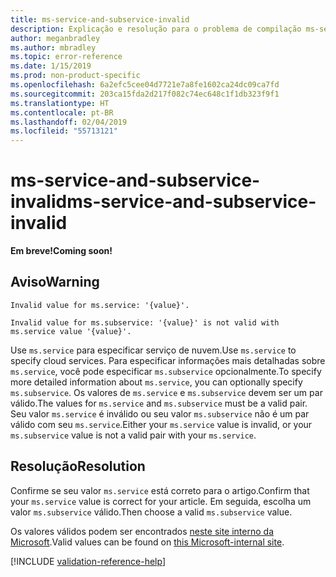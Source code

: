 ```yaml
---
title: ms-service-and-subservice-invalid
description: Explicação e resolução para o problema de compilação ms-service-and-subservice-invalid de Docs
author: meganbradley
ms.author: mbradley
ms.topic: error-reference
ms.date: 1/15/2019
ms.prod: non-product-specific
ms.openlocfilehash: 6a2efc5cee04d7721e7a8fe1602ca24dc09ca7fd
ms.sourcegitcommit: 203ca15fda2d217f082c74ec648c1f1db323f9f1
ms.translationtype: HT
ms.contentlocale: pt-BR
ms.lasthandoff: 02/04/2019
ms.locfileid: "55713121"
---
```

# <a name="ms-service-and-subservice-invalid"></a><span data-ttu-id="4d5b2-103">ms-service-and-subservice-invalid</span><span class="sxs-lookup"><span data-stu-id="4d5b2-103">ms-service-and-subservice-invalid</span></span>

<span data-ttu-id="4d5b2-104">**Em breve!**</span><span class="sxs-lookup"><span data-stu-id="4d5b2-104">**Coming soon!**</span></span>

## <a name="warning"></a><span data-ttu-id="4d5b2-105">Aviso</span><span class="sxs-lookup"><span data-stu-id="4d5b2-105">Warning</span></span>

`Invalid value for ms.service: '{value}'.`

`Invalid value for ms.subservice: '{value}' is not valid with ms.service value '{value}'.`

<span data-ttu-id="4d5b2-106">Use `ms.service` para especificar serviço de nuvem.</span><span class="sxs-lookup"><span data-stu-id="4d5b2-106">Use `ms.service` to specify cloud services.</span></span> <span data-ttu-id="4d5b2-107">Para especificar informações mais detalhadas sobre `ms.service`, você pode especificar `ms.subservice` opcionalmente.</span><span class="sxs-lookup"><span data-stu-id="4d5b2-107">To specify more detailed information about `ms.service`, you can optionally specify `ms.subservice`.</span></span> <span data-ttu-id="4d5b2-108">Os valores de `ms.service` e `ms.subservice` devem ser um par válido.</span><span class="sxs-lookup"><span data-stu-id="4d5b2-108">The values for `ms.service` and `ms.subservice` must be a valid pair.</span></span> <span data-ttu-id="4d5b2-109">Seu valor `ms.service` é inválido ou seu valor `ms.subservice` não é um par válido com seu `ms.service`.</span><span class="sxs-lookup"><span data-stu-id="4d5b2-109">Either your `ms.service` value is invalid, or your `ms.subservice` value is not a valid pair with your `ms.service`.</span></span>

## <a name="resolution"></a><span data-ttu-id="4d5b2-110">Resolução</span><span class="sxs-lookup"><span data-stu-id="4d5b2-110">Resolution</span></span>

<span data-ttu-id="4d5b2-111">Confirme se seu valor `ms.service` está correto para o artigo.</span><span class="sxs-lookup"><span data-stu-id="4d5b2-111">Confirm that your `ms.service` value is correct for your article.</span></span> <span data-ttu-id="4d5b2-112">Em seguida, escolha um valor `ms.subservice` válido.</span><span class="sxs-lookup"><span data-stu-id="4d5b2-112">Then choose a valid `ms.subservice` value.</span></span>

<span data-ttu-id="4d5b2-113">Os valores válidos podem ser encontrados [neste site interno da Microsoft](https://docsmetadatatool.azurewebsites.net/whitelists).</span><span class="sxs-lookup"><span data-stu-id="4d5b2-113">Valid values can be found on [this Microsoft-internal site](https://docsmetadatatool.azurewebsites.net/whitelists).</span></span>

<!--make sure to add this file to your includes folder and verify the path-->
[!INCLUDE [validation-reference-help](includes/validation-reference-help.md)]
